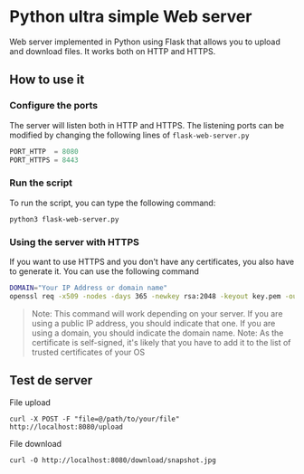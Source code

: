 # Python ultra simple Web server
Web server implemented in Python using Flask that allows you to upload and download files. It works both on HTTP and HTTPS.

## How to use it

### Configure the ports

The server will listen both in HTTP and HTTPS. The listening ports can be modified by changing the following lines of `flask-web-server.py`

```python
PORT_HTTP  = 8080
PORT_HTTPS = 8443
```

### Run the script

To run the script, you can type the following command:

```
python3 flask-web-server.py
```

### Using the server with HTTPS

If you want to use HTTPS and you don't have any certificates, you also have to generate it. You can use the following command

```sh
DOMAIN="Your IP Address or domain name"
openssl req -x509 -nodes -days 365 -newkey rsa:2048 -keyout key.pem -out cert.pem -subj "/CN=${DOMAIN}" -addext "subjectAltName=IP:${DOMAIN}"
```

> Note: This command will work depending on your server. If you are using a public IP address, you should indicate that one. If you are using a domain, you should indicate the domain name.
> Note: As the certificate is self-signed, it's likely that you have to add it to the list of trusted certificates of your OS


## Test de server
File upload

```
curl -X POST -F "file=@/path/to/your/file" http://localhost:8080/upload
```

File download

```
curl -O http://localhost:8080/download/snapshot.jpg
```


